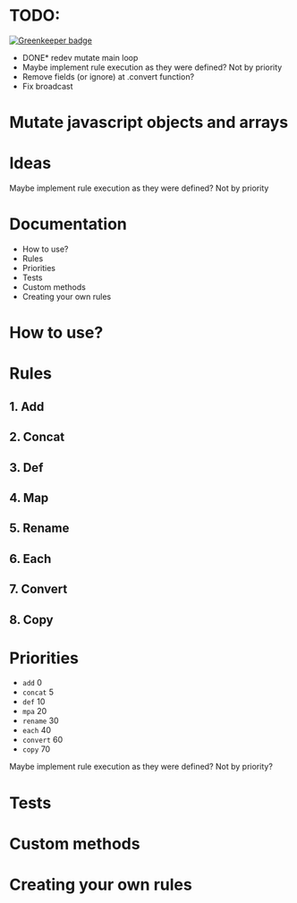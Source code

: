 # TODO:

[![Greenkeeper badge](https://badges.greenkeeper.io/tuchk4/mutations.svg)](https://greenkeeper.io/)

  - DONE* redev mutate main loop
  - Maybe implement rule execution as they were defined? Not by priority
  - Remove fields (or ignore) at .convert function?
  - Fix broadcast


# Mutate javascript objects and arrays

# Ideas

Maybe implement rule execution as they were defined? Not by priority

# Documentation

 - How to use?
 - Rules
 - Priorities
 - Tests
 - Custom methods
 - Creating your own rules


# How to use?


# Rules

## 1. Add
## 2. Concat
## 3. Def
## 4. Map
## 5. Rename
## 6. Each
## 7. Convert
## 8. Copy

# Priorities

 - `add` 0
 - `concat` 5
 - `def` 10
 - `mpa` 20
 - `rename` 30
 - `each` 40
 - `convert` 60
 - `copy` 70

Maybe implement rule execution as they were defined? Not by priority?


# Tests

# Custom methods

# Creating your own rules
